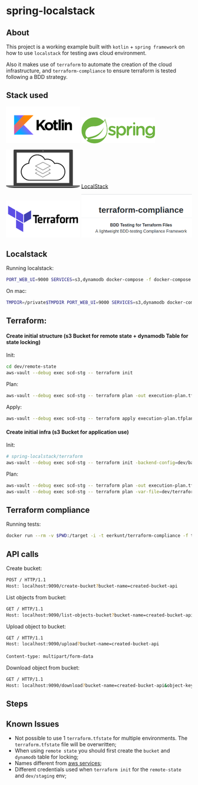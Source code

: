 # spring-localstack

## About
This project is a working example built with `kotlin` + `spring framework` on how to use `localstack` for testing aws cloud environment.

Also it makes use of `terraform` to automate the creation of the cloud infrastructure, and `terraform-compliance` to ensure terraform is tested following a BDD strategy.

## Stack used

<img src="./img/kotlin-logo.png" alt="kotlin" width="200"/>

<img src="./img/spring-logo.png" alt="spring" width="200"/>

<img src="./img/localstack.png" alt="localstack" width="200"/> [LocalStack](https://github.com/localstack/localstack)

<img src="./img/terraform.png" alt="terraform" width="200"/>

<img src="./img/terraform-compliance.png" alt="terraform" width="300"/>


## Localstack

Running localstack:
```sh
PORT_WEB_UI=9000 SERVICES=s3,dynamodb docker-compose -f docker-compose.localstack.yml up -d
```
On mac:
```sh
TMPDIR=/private$TMPDIR PORT_WEB_UI=9000 SERVICES=s3,dynamodb docker-compose -f docker-compose.localstack.yml up -d
```


## Terraform:

#### Create initial structure (s3 Bucket for remote state + dynamodb Table for state locking)
Init:
```bash
cd dev/remote-state
aws-vault --debug exec scd-stg -- terraform init
```

Plan:
```bash
aws-vault --debug exec scd-stg -- terraform plan -out execution-plan.tfplan
```

Apply:
```bash
aws-vault --debug exec scd-stg -- terraform apply execution-plan.tfplan
```

#### Create initial infra (s3 Bucket for application use)
Init:
```bash
# spring-localstack/terraform
aws-vault --debug exec scd-stg -- terraform init -backend-config=dev/backend.conf
```

Plan:
```bash
aws-vault --debug exec scd-stg -- terraform plan -out execution-plan.tfplan -var-file=dev/terraform.tfvars
aws-vault --debug exec scd-stg -- terraform plan -var-file=dev/terraform.tfvars
```

## Terraform compliance
Running tests:
```sh
docker run --rm -v $PWD:/target -i -t eerkunt/terraform-compliance -f terraform/test -t terraform-modules/s3
```

## API calls

Create bucket:
```sh
POST / HTTP/1.1
Host: localhost:9090/create-bucket?bucket-name=created-bucket-api
```

List objects from bucket:
```sh
GET / HTTP/1.1
Host: localhost:9090/list-objects-bucket?bucket-name=created-bucket-api
```

Upload object to bucket:
```sh
GET / HTTP/1.1
Host: localhost:9090/upload?bucket-name=created-bucket-api

Content-type: multipart/form-data
```

Download object from bucket:
```sh
GET / HTTP/1.1
Host: localhost:9090/download?bucket-name=created-bucket-api&object-key=application.properties
```

## Steps

## Known Issues
- Not possible to use 1 `terraform.tfstate` for multiple environments. The `terraform.tfstate` file will be overwritten;
- When using `remote state` you should first create the `bucket` and `dynamodb` table for locking;
- Names different from [aws services](https://docs.aws.amazon.com/cli/latest/reference/#available-services);
- Different credentials used when `terraform init` for the `remote-state` and `dev/staging` env;
